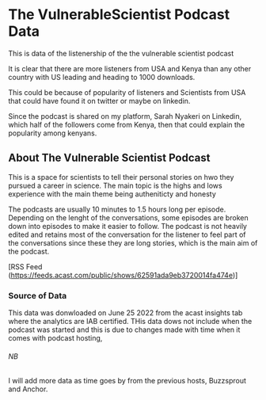 # The VulnerableScientist Podcast Data
This is data of the listenership of the the vulnerable scientist podcast

It is clear that there are more listeners from USA and Kenya than any other country with US leading and heading to 1000 downloads.

This could be because of popularity of listeners and Scientists from USA that could have found it on twitter or maybe on linkedin. 

Since the podcast is shared on my platform, Sarah Nyakeri on Linkedin, which half of the followers come from Kenya, then that could explain the popularity among kenyans.

## About The Vulnerable Scientist Podcast

This is a space for scientists to tell their personal stories on hwo they pursued a career in science. The main topic is the highs and lows experience with the main theme being autheniticty and honesty

The podcasts are usually 10 minutes to 1.5 hours long per episode. Depending on the lenght of the conversations, some episodes are broken down into episodes to make it easier to follow. The podcast is not heavily edited and retains most of the conversation for the listener to feel part of the conversations since these they are long stories, which is the main aim of the podcast.

[RSS Feed (https://feeds.acast.com/public/shows/62591ada9eb3720014fa474e)]

### Source of Data
This data was donwloaded on June 25 2022 from the acast insights tab where the analytics are IAB certified. THis data dows not include when the podcast was started and this is due to changes made with time when it comes with podcast hosting,

###### NB
I will add more data as time goes by from the previous hosts, Buzzsprout and Anchor.
